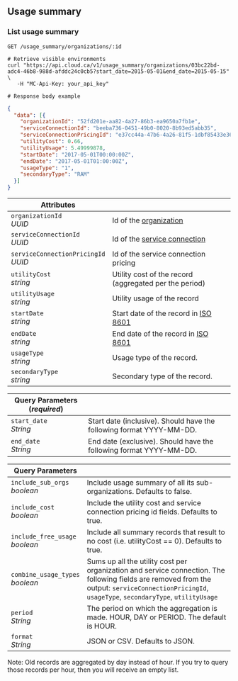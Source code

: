## Usage summary

<!-------------------- LIST USAGE SUMMARY -------------------->

### List usage summary

`GET /usage_summary/organizations/:id`

```shell
# Retrieve visible environments
curl "https://api.cloud.ca/v1/usage_summary/organizations/03bc22bd-adc4-46b8-988d-afddc24c0cb5?start_date=2015-05-01&end_date=2015-05-15" \
   -H "MC-Api-Key: your_api_key"

# Response body example
```
```json
{
  "data": [{
    "organizationId": "52fd201e-aa82-4a27-86b3-ea9650a7fb1e",
    "serviceConnectionId": "beeba736-0451-49b0-8020-8b93ed5abb35",
    "serviceConnectionPricingId": "e37cc44a-47b6-4a26-81f5-1dbf85433e36",
    "utilityCost": 0.66,
    "utilityUsage": 5.49999878,
    "startDate": "2017-05-01T00:00:00Z",
    "endDate": "2017-05-01T01:00:00Z",
    "usageType": "1",
    "secondaryType": "RAM"
  }]
}
```

Attributes | &nbsp;
---- | -----------
`organizationId`<br/>*UUID* | Id of the [organization](#organizations)
`serviceConnectionId`<br/>*UUID* | Id of the [service connection](#service-connections)
`serviceConnectionPricingId`<br/>*UUID* | Id of the service connection pricing
`utilityCost`<br/>*string* | Utility cost of the record (aggregated per the period)
`utilityUsage`<br/>*string* | Utility usage of the record
`startDate`<br/>*string* | Start date of the record in [ISO 8601](#https://en.wikipedia.org/wiki/ISO_8601)
`endDate`<br/>*string* | End date of the record in [ISO 8601](#https://en.wikipedia.org/wiki/ISO_8601)
`usageType`<br/>*string* | Usage type of the record.
`secondaryType`<br/>*string* | Secondary type of the record.

Query Parameters (*required*) | &nbsp;
---------- | -----
`start_date`<br/>*String* | Start date (inclusive). Should have the following format YYYY-MM-DD.
`end_date`<br/>*String* | End date (exclusive). Should have the following format YYYY-MM-DD.

Query Parameters | &nbsp;
---------- | -----
`include_sub_orgs`<br/>*boolean* | Include usage summary of all its sub-organizations. Defaults to false.
`include_cost`<br/>*boolean* | Include the utility cost and service connection pricing id fields. Defaults to true.
`include_free_usage`<br/>*boolean* | Include all summary records that result to no cost (i.e. utilityCost == 0). Defaults to true.
`combine_usage_types`<br/>*boolean* | Sums up all the utility cost per organization and service connection. The following fields are removed from the output: `serviceConnectionPricingId`, `usageType`, `secondaryType`, `utilityUsage` 
`period`<br/>*String* | The period on which the aggregation is made. HOUR, DAY or PERIOD. The default is HOUR.
`format`<br/>*String* | JSON or CSV. Defaults to JSON.

Note: Old records are aggregated by day instead of hour. If you try to query those records per hour, then you will receive an empty list.